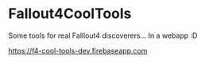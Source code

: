 # Fallout4CoolTools
Some tools for real Falllout4 discoverers... In a webapp :D 

https://f4-cool-tools-dev.firebaseapp.com
